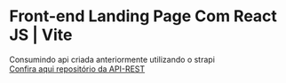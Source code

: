 # Front-end Landing Page Com React JS | Vite
Consumindo api criada anteriormente utilizando o strapi </br>
<a target="_blank" href="https://github.com/MatheusDario/api-lading-page">Confira aqui repositório da API-REST</a>